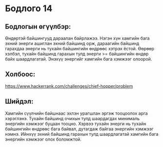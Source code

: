 # Бодлого 14

## Бодлогын өгүүлбэр:

Өндөртэй байшингууд дараалан байрлажээ. Нэгэн хүн хамгийн бага эхний энерги ашиглан эхний байшинд орж, дараагийн байшинд гарахдаа энерги нь тухайн байшингийн өндрөөс хэтрэх ёстой. Өөрөөр хэлбэл, тухайн байшинд гарахын тулд энерги >= байшингийн өндөр байх шаардлагатай. Энэхүү энергийг хамгийн бага хэмжээг олоорой.

## Холбоос:

https://www.hackerrank.com/challenges/chief-hopper/problem

## Шийдэл:

Хамгийн сүүлчийн байшнаас эхлэн урагшлан эргэж тооцоолох арга хэрэглэнэ. Тухайн байшинд очихын тулд шаардагдах минималь энергийн хэмжээг буцаан тооцно. Хэрвээ тухайн энерги нь тухайн байшингийн өндрөөс бага байвал, дутагдаж байгаа энергийн хэмжээг нэмнэ. Ийнхүү эхний байшинд гарахын тулд шаардлагатай хамгийн бага энергийн хэмжээг олох боломжтой.
